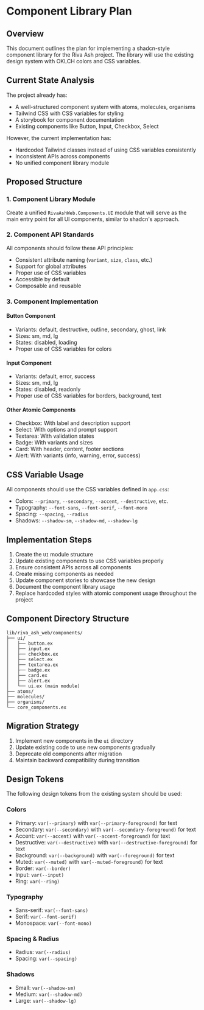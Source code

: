 # Component Library Plan

## Overview

This document outlines the plan for implementing a shadcn-style component library for the Riva Ash project. The library will use the existing design system with OKLCH colors and CSS variables.

## Current State Analysis

The project already has:
- A well-structured component system with atoms, molecules, organisms
- Tailwind CSS with CSS variables for styling
- A storybook for component documentation
- Existing components like Button, Input, Checkbox, Select

However, the current implementation has:
- Hardcoded Tailwind classes instead of using CSS variables consistently
- Inconsistent APIs across components
- No unified component library module

## Proposed Structure

### 1. Component Library Module

Create a unified `RivaAshWeb.Components.UI` module that will serve as the main entry point for all UI components, similar to shadcn's approach.

### 2. Component API Standards

All components should follow these API principles:
- Consistent attribute naming (`variant`, `size`, `class`, etc.)
- Support for global attributes
- Proper use of CSS variables
- Accessible by default
- Composable and reusable

### 3. Component Implementation

#### Button Component
- Variants: default, destructive, outline, secondary, ghost, link
- Sizes: sm, md, lg
- States: disabled, loading
- Proper use of CSS variables for colors

#### Input Component
- Variants: default, error, success
- Sizes: sm, md, lg
- States: disabled, readonly
- Proper use of CSS variables for borders, background, text

#### Other Atomic Components
- Checkbox: With label and description support
- Select: With options and prompt support
- Textarea: With validation states
- Badge: With variants and sizes
- Card: With header, content, footer sections
- Alert: With variants (info, warning, error, success)

## CSS Variable Usage

All components should use the CSS variables defined in `app.css`:
- Colors: `--primary`, `--secondary`, `--accent`, `--destructive`, etc.
- Typography: `--font-sans`, `--font-serif`, `--font-mono`
- Spacing: `--spacing`, `--radius`
- Shadows: `--shadow-sm`, `--shadow-md`, `--shadow-lg`

## Implementation Steps

1. Create the `UI` module structure
2. Update existing components to use CSS variables properly
3. Ensure consistent APIs across all components
4. Create missing components as needed
5. Update component stories to showcase the new design
6. Document the component library usage
7. Replace hardcoded styles with atomic component usage throughout the project

## Component Directory Structure

```
lib/riva_ash_web/components/
├── ui/
│   ├── button.ex
│   ├── input.ex
│   ├── checkbox.ex
│   ├── select.ex
│   ├── textarea.ex
│   ├── badge.ex
│   ├── card.ex
│   ├── alert.ex
│   └── ui.ex (main module)
├── atoms/
├── molecules/
├── organisms/
└── core_components.ex
```

## Migration Strategy

1. Implement new components in the `ui` directory
2. Update existing code to use new components gradually
3. Deprecate old components after migration
4. Maintain backward compatibility during transition

## Design Tokens

The following design tokens from the existing system should be used:

### Colors
- Primary: `var(--primary)` with `var(--primary-foreground)` for text
- Secondary: `var(--secondary)` with `var(--secondary-foreground)` for text
- Accent: `var(--accent)` with `var(--accent-foreground)` for text
- Destructive: `var(--destructive)` with `var(--destructive-foreground)` for text
- Background: `var(--background)` with `var(--foreground)` for text
- Muted: `var(--muted)` with `var(--muted-foreground)` for text
- Border: `var(--border)`
- Input: `var(--input)`
- Ring: `var(--ring)`

### Typography
- Sans-serif: `var(--font-sans)`
- Serif: `var(--font-serif)`
- Monospace: `var(--font-mono)`

### Spacing & Radius
- Radius: `var(--radius)`
- Spacing: `var(--spacing)`

### Shadows
- Small: `var(--shadow-sm)`
- Medium: `var(--shadow-md)`
- Large: `var(--shadow-lg)`